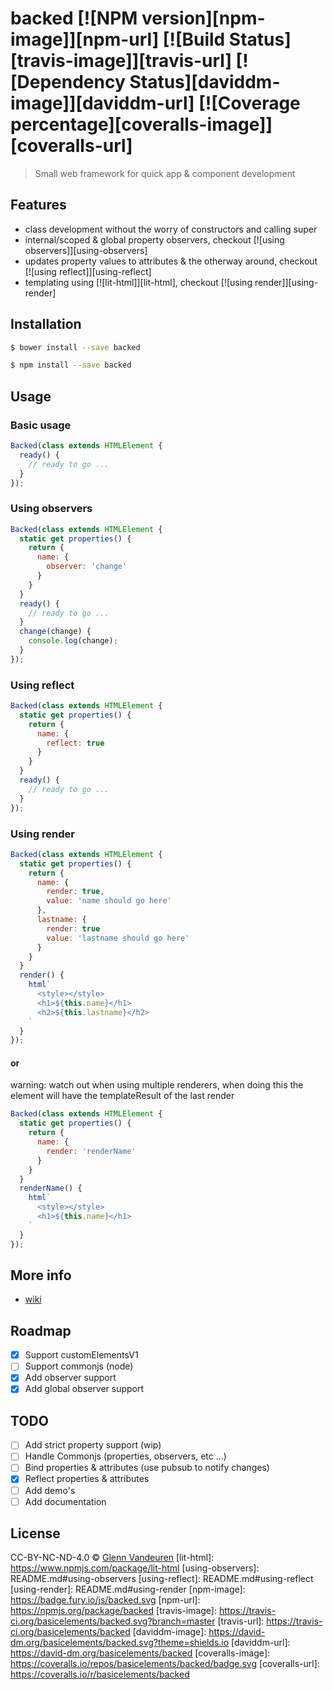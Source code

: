 # backed [![NPM version][npm-image]][npm-url] [![Build Status][travis-image]][travis-url] [![Dependency Status][daviddm-image]][daviddm-url] [![Coverage percentage][coveralls-image]][coveralls-url]
> Small web framework for quick app & component development

## Features
- class development without the worry of constructors and calling super
- internal/scoped & global property observers, checkout [![using observers]][using-observers]
- updates property values to attributes & the otherway around, checkout [![using reflect]][using-reflect]
- templating using [![lit-html]][lit-html], checkout [![using render]][using-render]

## Installation

```sh
$ bower install --save backed
```

```sh
$ npm install --save backed
```

## Usage

### Basic usage
```js
Backed(class extends HTMLElement {
  ready() {
    // ready to go ...
  }
});
```

### Using observers

```js
Backed(class extends HTMLElement {
  static get properties() {
    return {
      name: {
        observer: 'change'
      }
    }
  }
  ready() {
    // ready to go ...
  }
  change(change) {
    console.log(change);
  }
});
```

### Using reflect

```js
Backed(class extends HTMLElement {
  static get properties() {
    return {
      name: {
        reflect: true
      }
    }
  }
  ready() {
    // ready to go ...
  }
});
```

### Using render

```js
Backed(class extends HTMLElement {
  static get properties() {
    return {
      name: {
        render: true,
        value: 'name should go here'
      },      
      lastname: {
        render: true
        value: 'lastname should go here'
      }
    }
  }
  render() {
    html`
      <style></style>
      <h1>${this.name}</h1>
      <h2>${this.lastname}</h2>
    `
  }
});
```
#### or

warning: watch out when using multiple renderers, when doing this the element will have the templateResult of the last render
```js
Backed(class extends HTMLElement {
  static get properties() {
    return {
      name: {
        render: 'renderName'
      }
    }
  }
  renderName() {
    html`
      <style></style>
      <h1>${this.name}</h1>
    `
  }
});
```

## More info
- [wiki](https://github.com/VandeurenGlenn/backed/wiki)

## Roadmap
- [x] Support customElementsV1
- [ ] Support commonjs (node)
- [x] Add observer support
- [x] Add global observer support

## TODO

- [ ] Add strict property support (wip)
- [ ] Handle Commonjs (properties, observers, etc ...)
- [ ] Bind properties & attributes (use pubsub to notify changes)
- [x] Reflect properties & attributes
- [ ] Add demo's
- [ ] Add documentation

## License

CC-BY-NC-ND-4.0 © [Glenn Vandeuren]()
[lit-html]: https://www.npmjs.com/package/lit-html
[using-observers]: README.md#using-observers
[using-reflect]: README.md#using-reflect
[using-render]: README.md#using-render
[npm-image]: https://badge.fury.io/js/backed.svg
[npm-url]: https://npmjs.org/package/backed
[travis-image]: https://travis-ci.org/basicelements/backed.svg?branch=master
[travis-url]: https://travis-ci.org/basicelements/backed
[daviddm-image]: https://david-dm.org/basicelements/backed.svg?theme=shields.io
[daviddm-url]: https://david-dm.org/basicelements/backed
[coveralls-image]: https://coveralls.io/repos/basicelements/backed/badge.svg
[coveralls-url]: https://coveralls.io/r/basicelements/backed
